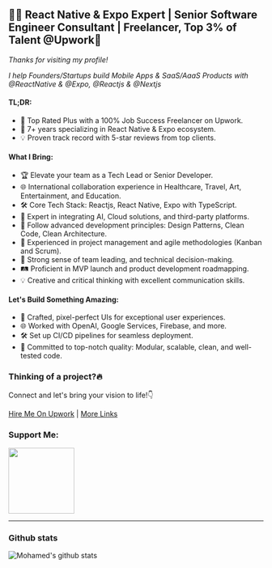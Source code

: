 ## 👨‍💻 React Native & Expo Expert | Senior Software Engineer Consultant | Freelancer, Top 3% of Talent @Upwork🌟

_Thanks for visiting my profile!_

_I help Founders/Startups build Mobile Apps & SaaS/AaaS Products with @ReactNative & @Expo,  @Reactjs & @Nextjs_

#### TL;DR:

- 🌟 Top Rated Plus with a 100% Job Success Freelancer on Upwork.
- 🚀 7+ years specializing in React Native & Expo ecosystem.
- 💡 Proven track record with 5-star reviews from top clients.

#### What I Bring:

- 🏆 Elevate your team as a Tech Lead or Senior Developer.
- 🌐 International collaboration experience in Healthcare, Travel, Art, Entertainment, and Education.
- 🛠 Core Tech Stack: Reactjs, React Native, Expo with TypeScript.
- 🚀 Expert in integrating AI, Cloud solutions, and third-party platforms.
- 🧪 Follow advanced development principles: Design Patterns, Clean Code, Clean Architecture.
- 🔄 Experienced in project management and agile methodologies (Kanban and Scrum).
- 🤝 Strong sense of team leading, and technical decision-making.
- 🛤️ Proficient in MVP launch and product development roadmapping.
- 💡 Creative and critical thinking with excellent communication skills.

#### Let's Build Something Amazing:

- 🚀 Crafted, pixel-perfect UIs for exceptional user experiences.
- 🌐 Worked with OpenAI, Google Services, Firebase, and more.
- 🛠 Set up CI/CD pipelines for seamless deployment.
- 🧪 Committed to top-notch quality: Modular, scalable, clean, and well-tested code.

<!--
#### Featured Projects:

<table>
  <tr>
    <td>
      <a href="https://github.com/medaimane/healthcare-app">
        <img src="https://via.placeholder.com/150" alt="Healthcare App Cover" width="150" height="150">
        <br>
        <strong>Healthcare App</strong>
      </a>
      <p>Developed a comprehensive mobile app for patient management and telemedicine.</p>
    </td>
    <td>
      <a href="https://github.com/medaimane/travel-companion">
        <img src="https://via.placeholder.com/150" alt="Travel Companion Cover" width="150" height="150">
        <br>
        <strong>Travel Companion</strong>
      </a>
      <p>Created an app that assists travelers with itinerary planning and real-time updates.</p>
    </td>
    <td>
      <a href="https://github.com/medaimane/art-gallery-app">
        <img src="https://via.placeholder.com/150" alt="Art Gallery App Cover" width="150" height="150">
        <br>
        <strong>Art Gallery App</strong>
      </a>
      <p>Designed a virtual gallery showcasing artworks with augmented reality integration.</p>
    </td>
  </tr>
</table>
-->

### Thinking of a project?🔥

Connect and let's bring your vision to life!👇

<a href="https://www.upwork.com/freelancers/medaimane" target="_blank">Hire Me On Upwork</a> | <a href="https://lnk.bio/medaimane" target="_blank">More Links</a>

### Support Me:

<a href="https://www.buymeacoffee.com/medaimane" target="_blank">
  <img src="https://cdn.buymeacoffee.com/buttons/v2/default-yellow.png" width="130" />
</a>

---

### Github stats

![Mohamed's github stats](https://github-readme-stats.vercel.app/api?username=medaimane&count_private=true&show_icons=true&theme=radical)
